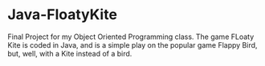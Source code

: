 # Java-FloatyKite
Final Project for my Object Oriented Programming class. 
The game FLoaty Kite is coded in Java, and is a simple play on the popular game Flappy Bird, but, well, with a Kite instead of a bird. 

